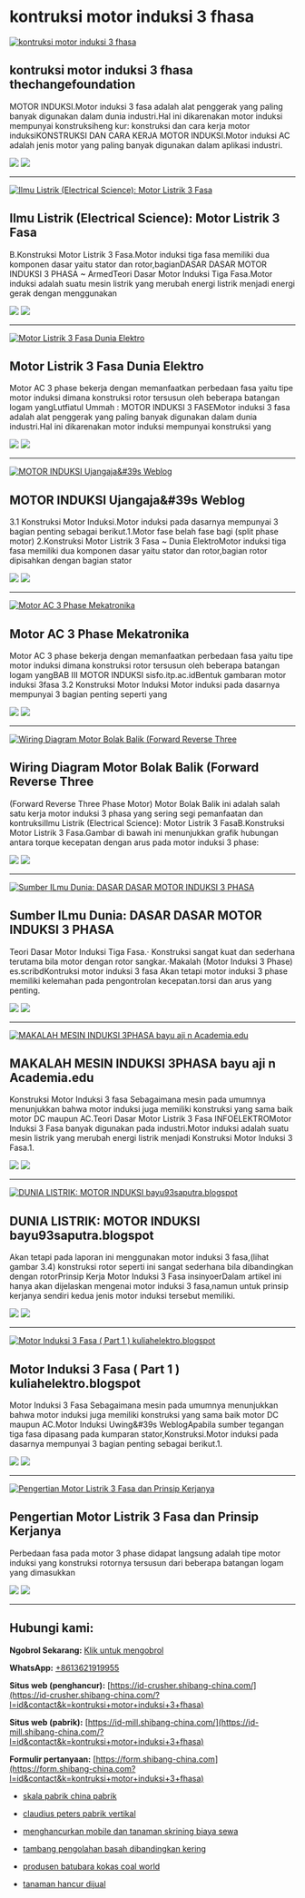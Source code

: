 # kontruksi motor induksi 3 fhasa

<a href="https://swt.shibang-china.com/?l=id&img&k=kontruksi+motor+induksi+3+fhasa" target="_blank">![kontruksi motor induksi 3 fhasa](http://static.shibang-china.com/all-800x300/571.jpg)</a>

## kontruksi motor induksi 3 fhasa thechangefoundation
MOTOR INDUKSI.Motor induksi 3 fasa adalah alat penggerak yang paling banyak digunakan dalam dunia industri.Hal ini dikarenakan motor induksi mempunyai konstruksiheng kur: konstruksi dan cara kerja motor induksiKONSTRUKSI DAN CARA KERJA MOTOR INDUKSI.Motor induksi AC adalah jenis motor yang paling banyak digunakan dalam aplikasi industri.


<a href="https://whatsapp.shibangsoft.com/WhatsApp.php" target="_blank" title="WhatsApp">![](http://static.shibang-china.com/icon/whatsapp.png)</a> <a href="https://swt.shibang-china.com/?l=id&icon&k=kontruksi+motor+induksi+3+fhasa" target="_blank">![](http://static.shibang-china.com/icon/chat-id.png)</a>

---

<a href="https://swt.shibang-china.com/?l=id&img&k=kontruksi+motor+induksi+3+fhasa" target="_blank">![Ilmu Listrik (Electrical Science): Motor Listrik 3 Fasa](http://static.shibang-china.com/all-800x300/362.jpg)</a>

## Ilmu Listrik (Electrical Science): Motor Listrik 3 Fasa
B.Konstruksi Motor Listrik 3 Fasa.Motor induksi tiga fasa memiliki dua komponen dasar yaitu stator dan rotor,bagianDASAR DASAR MOTOR INDUKSI 3 PHASA ~ ArmedTeori Dasar Motor Induksi Tiga Fasa.Motor induksi adalah suatu mesin listrik yang merubah energi listrik menjadi energi gerak dengan menggunakan


<a href="https://whatsapp.shibangsoft.com/WhatsApp.php" target="_blank" title="WhatsApp">![](http://static.shibang-china.com/icon/whatsapp.png)</a> <a href="https://swt.shibang-china.com/?l=id&icon&k=kontruksi+motor+induksi+3+fhasa" target="_blank">![](http://static.shibang-china.com/icon/chat-id.png)</a>

---

<a href="https://swt.shibang-china.com/?l=id&img&k=kontruksi+motor+induksi+3+fhasa" target="_blank">![Motor Listrik 3 Fasa Dunia Elektro](http://static.shibang-china.com/all-800x300/779.jpg)</a>

## Motor Listrik 3 Fasa Dunia Elektro
Motor AC 3 phase bekerja dengan memanfaatkan perbedaan fasa yaitu tipe motor induksi dimana konstruksi rotor tersusun oleh beberapa batangan logam yangLutfiatul Ummah : MOTOR INDUKSI 3 FASEMotor induksi 3 fasa adalah alat penggerak yang paling banyak digunakan dalam dunia industri.Hal ini dikarenakan motor induksi mempunyai konstruksi yang


<a href="https://whatsapp.shibangsoft.com/WhatsApp.php" target="_blank" title="WhatsApp">![](http://static.shibang-china.com/icon/whatsapp.png)</a> <a href="https://swt.shibang-china.com/?l=id&icon&k=kontruksi+motor+induksi+3+fhasa" target="_blank">![](http://static.shibang-china.com/icon/chat-id.png)</a>

---

<a href="https://swt.shibang-china.com/?l=id&img&k=kontruksi+motor+induksi+3+fhasa" target="_blank">![MOTOR INDUKSI Ujangaja&#39s Weblog](http://static.shibang-china.com/all-800x300/173.jpg)</a>

## MOTOR INDUKSI Ujangaja&#39s Weblog
3.1 Konstruksi Motor Induksi.Motor induksi pada dasarnya mempunyai 3 bagian penting sebagai berikut.1.Motor fase belah fase bagi (split phase motor) 2.Konstruksi Motor Listrik 3 Fasa ~ Dunia ElektroMotor induksi tiga fasa memiliki dua komponen dasar yaitu stator dan rotor,bagian rotor dipisahkan dengan bagian stator


<a href="https://whatsapp.shibangsoft.com/WhatsApp.php" target="_blank" title="WhatsApp">![](http://static.shibang-china.com/icon/whatsapp.png)</a> <a href="https://swt.shibang-china.com/?l=id&icon&k=kontruksi+motor+induksi+3+fhasa" target="_blank">![](http://static.shibang-china.com/icon/chat-id.png)</a>

---

<a href="https://swt.shibang-china.com/?l=id&img&k=kontruksi+motor+induksi+3+fhasa" target="_blank">![Motor AC 3 Phase Mekatronika](http://static.shibang-china.com/all-800x300/1024.jpg)</a>

## Motor AC 3 Phase Mekatronika
Motor AC 3 phase bekerja dengan memanfaatkan perbedaan fasa yaitu tipe motor induksi dimana konstruksi rotor tersusun oleh beberapa batangan logam yangBAB III MOTOR INDUKSI sisfo.itp.ac.idBentuk gambaran motor induksi 3fasa 3.2 Konstruksi Motor Induksi Motor induksi pada dasarnya mempunyai 3 bagian penting seperti yang


<a href="https://whatsapp.shibangsoft.com/WhatsApp.php" target="_blank" title="WhatsApp">![](http://static.shibang-china.com/icon/whatsapp.png)</a> <a href="https://swt.shibang-china.com/?l=id&icon&k=kontruksi+motor+induksi+3+fhasa" target="_blank">![](http://static.shibang-china.com/icon/chat-id.png)</a>

---

<a href="https://swt.shibang-china.com/?l=id&img&k=kontruksi+motor+induksi+3+fhasa" target="_blank">![Wiring Diagram Motor Bolak Balik (Forward Reverse Three](http://static.shibang-china.com/all-800x300/650.jpg)</a>

## Wiring Diagram Motor Bolak Balik (Forward Reverse Three
(Forward Reverse Three Phase Motor) Motor Bolak Balik ini adalah salah satu kerja motor induksi 3 phasa yang sering segi pemanfaatan dan kontruksiIlmu Listrik (Electrical Science): Motor Listrik 3 FasaB.Konstruksi Motor Listrik 3 Fasa.Gambar di bawah ini menunjukkan grafik hubungan antara torque kecepatan dengan arus pada motor induksi 3 phase:


<a href="https://whatsapp.shibangsoft.com/WhatsApp.php" target="_blank" title="WhatsApp">![](http://static.shibang-china.com/icon/whatsapp.png)</a> <a href="https://swt.shibang-china.com/?l=id&icon&k=kontruksi+motor+induksi+3+fhasa" target="_blank">![](http://static.shibang-china.com/icon/chat-id.png)</a>

---

<a href="https://swt.shibang-china.com/?l=id&img&k=kontruksi+motor+induksi+3+fhasa" target="_blank">![Sumber ILmu Dunia: DASAR DASAR MOTOR INDUKSI 3 PHASA](http://static.shibang-china.com/all-800x300/1214.jpg)</a>

## Sumber ILmu Dunia: DASAR DASAR MOTOR INDUKSI 3 PHASA
Teori Dasar Motor Induksi Tiga Fasa.· Konstruksi sangat kuat dan sederhana terutama bila motor dengan rotor sangkar.·Makalah (Motor Induksi 3 Phase) es.scribdKontruksi motor induksi 3 fasa Akan tetapi motor induksi 3 phase memiliki kelemahan pada pengontrolan kecepatan.torsi dan arus yang penting.


<a href="https://whatsapp.shibangsoft.com/WhatsApp.php" target="_blank" title="WhatsApp">![](http://static.shibang-china.com/icon/whatsapp.png)</a> <a href="https://swt.shibang-china.com/?l=id&icon&k=kontruksi+motor+induksi+3+fhasa" target="_blank">![](http://static.shibang-china.com/icon/chat-id.png)</a>

---

<a href="https://swt.shibang-china.com/?l=id&img&k=kontruksi+motor+induksi+3+fhasa" target="_blank">![MAKALAH MESIN INDUKSI 3PHASA bayu aji n Academia.edu](http://static.shibang-china.com/all-800x300/65.jpg)</a>

## MAKALAH MESIN INDUKSI 3PHASA bayu aji n Academia.edu
Konstruksi Motor Induksi 3 fasa Sebagaimana mesin pada umumnya menunjukkan bahwa motor induksi juga memiliki konstruksi yang sama baik motor DC maupun AC.Teori Dasar Motor Listrik 3 Fasa INFOELEKTROMotor Induksi 3 Fasa banyak digunakan pada industri.Motor induksi adalah suatu mesin listrik yang merubah energi listrik menjadi Konstruksi Motor Induksi 3 Fasa.1.


<a href="https://whatsapp.shibangsoft.com/WhatsApp.php" target="_blank" title="WhatsApp">![](http://static.shibang-china.com/icon/whatsapp.png)</a> <a href="https://swt.shibang-china.com/?l=id&icon&k=kontruksi+motor+induksi+3+fhasa" target="_blank">![](http://static.shibang-china.com/icon/chat-id.png)</a>

---

<a href="https://swt.shibang-china.com/?l=id&img&k=kontruksi+motor+induksi+3+fhasa" target="_blank">![DUNIA LISTRIK: MOTOR INDUKSI bayu93saputra.blogspot](http://static.shibang-china.com/all-800x300/1410.jpg)</a>

## DUNIA LISTRIK: MOTOR INDUKSI bayu93saputra.blogspot
Akan tetapi pada laporan ini menggunakan motor induksi 3 fasa,(lihat gambar 3.4) konstruksi rotor seperti ini sangat sederhana bila dibandingkan dengan rotorPrinsip Kerja Motor Induksi 3 Fasa insinyoerDalam artikel ini hanya akan dijelaskan mengenai motor induksi 3 fasa,namun untuk prinsip kerjanya sendiri kedua jenis motor induksi tersebut memiliki.


<a href="https://whatsapp.shibangsoft.com/WhatsApp.php" target="_blank" title="WhatsApp">![](http://static.shibang-china.com/icon/whatsapp.png)</a> <a href="https://swt.shibang-china.com/?l=id&icon&k=kontruksi+motor+induksi+3+fhasa" target="_blank">![](http://static.shibang-china.com/icon/chat-id.png)</a>

---

<a href="https://swt.shibang-china.com/?l=id&img&k=kontruksi+motor+induksi+3+fhasa" target="_blank">![Motor Induksi 3 Fasa ( Part 1 ) kuliahelektro.blogspot](http://static.shibang-china.com/all-800x300/733.jpg)</a>

## Motor Induksi 3 Fasa ( Part 1 ) kuliahelektro.blogspot
Motor Induksi 3 Fasa Sebagaimana mesin pada umumnya menunjukkan bahwa motor induksi juga memiliki konstruksi yang sama baik motor DC maupun AC.Motor Induksi Uwing&#39s WeblogApabila sumber tegangan tiga fasa dipasang pada kumparan stator,Konstruksi.Motor induksi pada dasarnya mempunyai 3 bagian penting sebagai berikut.1.


<a href="https://whatsapp.shibangsoft.com/WhatsApp.php" target="_blank" title="WhatsApp">![](http://static.shibang-china.com/icon/whatsapp.png)</a> <a href="https://swt.shibang-china.com/?l=id&icon&k=kontruksi+motor+induksi+3+fhasa" target="_blank">![](http://static.shibang-china.com/icon/chat-id.png)</a>

---

<a href="https://swt.shibang-china.com/?l=id&img&k=kontruksi+motor+induksi+3+fhasa" target="_blank">![Pengertian Motor Listrik 3 Fasa dan Prinsip Kerjanya](http://static.shibang-china.com/all-800x300/1313.jpg)</a>

## Pengertian Motor Listrik 3 Fasa dan Prinsip Kerjanya
Perbedaan fasa pada motor 3 phase didapat langsung adalah tipe motor induksi yang konstruksi rotornya tersusun dari beberapa batangan logam yang dimasukkan

<a href="https://whatsapp.shibangsoft.com/WhatsApp.php" target="_blank" title="WhatsApp">![](http://static.shibang-china.com/icon/whatsapp.png)</a> <a href="https://swt.shibang-china.com/?l=id&icon&k=kontruksi+motor+induksi+3+fhasa" target="_blank">![](http://static.shibang-china.com/icon/chat-id.png)</a>

---
## Hubungi kami:

**Ngobrol Sekarang:** [Klik untuk mengobrol](https://swt.shibang-china.com?l=id&contact&k=kontruksi+motor+induksi+3+fhasa)

**WhatsApp:**  [+8613621919955](https://whatsapp.shibangsoft.com/WhatsApp.php)

**Situs web (penghancur):** [https://id-crusher.shibang-china.com/](https://id-crusher.shibang-china.com/?l=id&contact&k=kontruksi+motor+induksi+3+fhasa)

**Situs web (pabrik):** [https://id-mill.shibang-china.com/](https://id-mill.shibang-china.com/?l=id&contact&k=kontruksi+motor+induksi+3+fhasa)

**Formulir pertanyaan:** [https://form.shibang-china.com](https://form.shibang-china.com?l=id&contact&k=kontruksi+motor+induksi+3+fhasa)

* [skala pabrik china pabrik](../40/skala%20pabrik%20china%20pabrik.md)

* [claudius peters pabrik vertikal](../40/claudius%20peters%20pabrik%20vertikal.md)

* [menghancurkan mobile dan tanaman skrining biaya sewa](../33/menghancurkan%20mobile%20dan%20tanaman%20skrining%20biaya%20sewa.md)

* [tambang pengolahan basah dibandingkan kering](../32/tambang%20pengolahan%20basah%20dibandingkan%20kering.md)

* [produsen batubara kokas coal world](../36/produsen%20batubara%20kokas%20coal%20world.md)

* [tanaman hancur dijual](../35/tanaman%20hancur%20dijual.md)